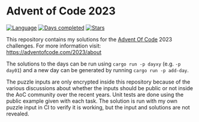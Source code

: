 # Advent of Code 2023

[![Language](https://img.shields.io/badge/Language-rust-red)](https://rust-lang.org/)
[![Days completed](https://img.shields.io/badge/day%20📅-1-blue)](https://adventofcode.com/2022)
[![Stars](https://img.shields.io/badge/stars%20⭐-2-yellow)](https://adventofcode.com/2022/stats)

This repository contains my solutions for the [Advent Of Code](https://adventofcode.com/) 2023 challenges.
For more information visit: https://adventofcode.com/2023/about

The solutions to the days can be run using `cargo run -p dayxy` (e.g. `-p day01`) and a new day can be generated by running `cargo run -p add-day`.

The puzzle inputs are only encrypted inside this repository because of the various discussions about whether the inputs should be public or not inside the AoC community over the recent years.
Unit tests are done using the public example given with each task.
The solution is run with my own puzzle input in CI to verify it is working, but the input and solutions are not revealed.
